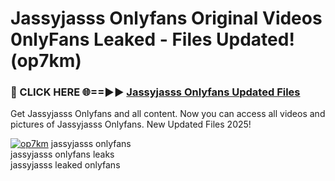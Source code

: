 # Jassyjasss Onlyfans Original Videos 0nlyFans Leaked - Files Updated! (op7km)

<h3>🔴 CLICK HERE 🌐==►► <a href="https://tinyurl.com/3hn5wdd3" rel="nofollow">Jassyjasss Onlyfans Updated Files</a></h3>

Get Jassyjasss Onlyfans and all content. Now you can access all videos and pictures of Jassyjasss Onlyfans. New Updated Files 2025!

[![op7km](https://i.imgur.com/4HnBqBT.gif)](https://tinyurl.com/3hn5wdd3)
jassyjasss onlyfans<br>
jassyjasss onlyfans leaks<br>
jassyjasss leaked onlyfans